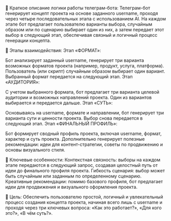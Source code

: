 📝 Краткое описание логики работы телеграм-бота:
Телеграм-бот генерирует концепт проекта на основе заданного username, проходя через четыре последовательных этапа с использованием AI. 
На каждом этапе бот предлагает пользователю варианты выбора, случайным образом или по сценарию выбирает один из них, 
а затем передает этот выбор в следующий этап, обеспечивая связный и логичный процесс генерации концепта.

🚦 Этапы взаимодействия:
Этап «ФОРМАТ»:

Бот анализирует заданный username, генерирует три варианта возможных форматов проекта (например, продукт, услуга, платформа).
Пользователь (или скрипт) случайным образом выбирает один вариант.
Выбранный формат передается на следующий этап.
Этап «АУДИТОРИЯ»:

С учетом выбранного формата, бот предлагает три варианта целевой аудитории и возможных направлений проекта.
Один из вариантов выбирается и передается дальше.
Этап «СУТЬ»:

Основываясь на username, формате и направлении, бот генерирует три варианта сути и ценности проекта.
Выбор снова передается в следующий этап.
Этап «ФИНАЛЬНЫЙ ПРОФИЛЬ»:

Бот формирует сводный профиль проекта, включая username, формат, характер и суть проекта.
Дополнительно генерирует полезные рекомендации: идеи для контент-стратегии, советы по продвижению и основы визуального стиля.

🔗 Ключевые особенности:
Контекстная связность: выборы на каждом этапе передаются в следующий запрос, создавая целостный путь от идеи до финального профиля проекта.
Гибкость сценария: выбор может быть случайным или заданным по определенному сценарию.
Креативные рекомендации: помимо базового профиля, бот предлагает идеи для продвижения и визуального оформления проекта.

🎯 Цель:
Обеспечить пользователю простой, логичный и увлекательный процесс создания концепта проекта, 
начиная всего лишь с username и проходя через три ключевых вопроса: «Как это работает?», «Для кого это?», «В чём суть?».